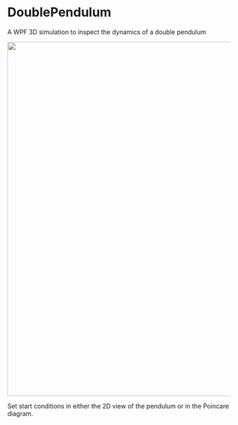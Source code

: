 # DoublePendulum
A WPF 3D simulation to inspect the dynamics of a double pendulum

<img src="https://drive.google.com/file/d/0B_1ZC4l0k6bJSVkyS0NFX1YyLTQ/preview" style="width:800px;">

Set start conditions in either the 2D view of the pendulum or in the Poincare diagram.
